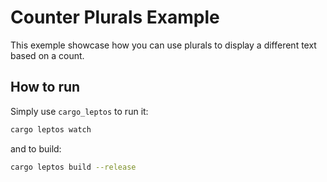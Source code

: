 # Counter Plurals Example

This exemple showcase how you can use plurals to display a different text based on a count.

## How to run

Simply use `cargo_leptos` to run it:

```sh
cargo leptos watch
```

and to build:

```sh
cargo leptos build --release
```
